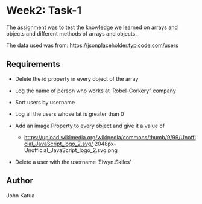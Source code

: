 # Week2: Task-1

The assignment was to test the knowledge we learned on arrays and objects and different
methods of arrays and objects.

The data used was from: https://jsonplaceholder.typicode.com/users

## Requirements

- Delete the id property in every object of the array
- Log the name of person who works at ‘Robel-Corkery” company
- Sort users by username
- Log all the users whose lat is greater than 0
- Add an image Property to every object and give it a value of

  - https://upload.wikimedia.org/wikipedia/commons/thumb/9/99/Unofficial_JavaScript_logo_2.svg/ 2048px-Unofficial_JavaScript_logo_2.svg.png  

- Delete a user with the username ‘Elwyn.Skiles’

## Author

John Katua

